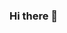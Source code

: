 ### Hi there 👋

<!--
**karvel-code/karvel-code** is a ✨ _special_ ✨ repository because its `README.md` (this file) appears on your GitHub profile.

Here are some ideas to get you started:

- 🔭 I’m currently working on Javascript Projects
- 🌱 I’m currently learning Javascript
- 👯 I’m looking to collaborate on JavaScript and ROR Projects
- 🤔 I’m looking for help with JavaScript, React and Rails
- 💬 Ask me about HTML, CSS, Ruby, ROR and JavaScript
- 📫 How to reach me: Elvis Githinji via LinkedIn
- 😄 Pronouns: He
- ⚡ Fun fact: I was a writer before fully focusing on Coding!
